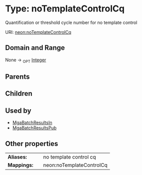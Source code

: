 
# Type: noTemplateControlCq


Quantification or threshold cycle number for no template control

URI: [neon:noTemplateControlCq](https://data.neonscience.org/noTemplateControlCq)


## Domain and Range

None ->  <sub>OPT</sub> [Integer](types/Integer.md)

## Parents


## Children


## Used by

 * [MgaBatchResultsIn](MgaBatchResultsIn.md)
 * [MgaBatchResultsPub](MgaBatchResultsPub.md)

## Other properties

|  |  |  |
| --- | --- | --- |
| **Aliases:** | | no template control cq |
| **Mappings:** | | neon:noTemplateControlCq |

